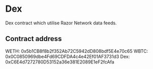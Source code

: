 # Dex

Dex contract which utilise Razor Network data feeds.

## Contract address

WETH: 0x5b1CB8f8b2f352Ab72C5942dD808bdf5E4e70c65
WBTC: 0x0C0850969dbe4Fd69CDFDA4c4e42Ef01AF3731d3
Dex: 0xC6E4d7272780D53152a36e381E2089E1eF2fcAfa
